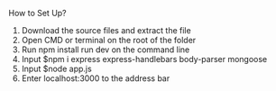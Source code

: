 How to Set Up?

1. Download the source files and extract the file
2. Open CMD or terminal on the root of the folder
3. Run npm install run dev on the command line
4. Input $npm i express express-handlebars body-parser mongoose
5. Input $node app.js
6. Enter localhost:3000 to the address bar
